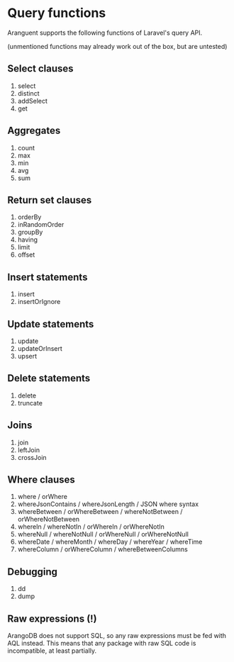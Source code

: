 # Query functions

Aranguent supports the following functions of Laravel's query API.

(unmentioned functions may already work out of the box, but are untested)

## Select clauses
1) select
2) distinct
3) addSelect
4) get

## Aggregates
1) count
2) max
3) min
4) avg
5) sum

## Return set clauses
1) orderBy
2) inRandomOrder
3) groupBy
4) having
5) limit
6) offset

## Insert statements
1) insert
2) insertOrIgnore

## Update statements
1) update
2) updateOrInsert
3) upsert

## Delete statements
1) delete
2) truncate

## Joins
1) join
2) leftJoin
3) crossJoin

## Where clauses
1) where / orWhere
2) whereJsonContains / whereJsonLength / JSON where syntax
3) whereBetween / orWhereBetween / whereNotBetween / orWhereNotBetween
4) whereIn / whereNotIn / orWhereIn / orWhereNotIn
5) whereNull / whereNotNull / orWhereNull / orWhereNotNull
6) whereDate / whereMonth / whereDay / whereYear / whereTime
7) whereColumn / orWhereColumn / whereBetweenColumns

## Debugging
1) dd
2) dump

## Raw expressions (!)
ArangoDB does not support SQL, so any raw expressions must be fed with AQL instead.
This means that any package with raw SQL code is incompatible, at least partially.